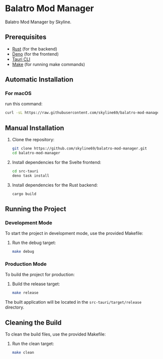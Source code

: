 # Balatro Mod Manager

Balatro Mod Manager by Skyline.

## Prerequisites

- [Rust](https://www.rust-lang.org/tools/install) (for the backend)
- [Deno](https://deno.land/#installation) (for the frontend)
- [Tauri CLI](https://tauri.app/v1/guides/getting-started/prerequisites#installing-the-tauri-cli)
- [Make](https://www.gnu.org/software/make/) (for running make commands)

## Automatic Installation
### For macOS
run this command:
```bash
curl -sL https://raw.githubusercontent.com/skyline69/balatro-mod-manager/main/scripts/install.sh | bash
```

## Manual Installation

1. Clone the repository:
    ```sh
    git clone https://github.com/skyline69/balatro-mod-manager.git
    cd balatro-mod-manager
    ```

2. Install dependencies for the Svelte frontend:
    ```sh
    cd src-tauri
    deno task install
    ```

3. Install dependencies for the Rust backend:
    ```sh
    cargo build
    ```

## Running the Project

### Development Mode

To start the project in development mode, use the provided Makefile:

1. Run the debug target:
    ```sh
    make debug
    ```

### Production Mode

To build the project for production:

1. Build the release target:
    ```sh
    make release
    ```


The built application will be located in the `src-tauri/target/release` directory.

## Cleaning the Build

To clean the build files, use the provided Makefile:

1. Run the clean target:
    ```sh
    make clean
    ```
